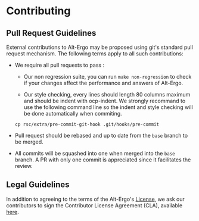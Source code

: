# Contributing

## Pull Request Guidelines

External contributions to Alt-Ergo may be proposed using git's standard pull request mechanism.
The following terms apply to all such contributions:

* We require all pull requests to pass :

	* Our non regression suite, you can run `make non-regression` to check if your changes affect the performance and answers of Alt-Ergo.

	* Our style checking, every lines should length 80 columns maximum and should be indent with ocp-indent.
	  We strongly recommand to use the following command line so the indent and style checking will be done automatically when commiting.

	```cp rsc/extra/pre-commit-git-hook .git/hooks/pre-commit```

* Pull request should be rebased and up to date from the `base` branch to be merged.

* All commits will be squashed into one when merged into the `base` branch. A PR with only one commit is appreciated since it facilitates the review.

## Legal Guidelines

In addition to agreeing to the terms of the Alt-Ergo's [License](LICENSE.md), we ask our contributors to sign the Contributor License Agreement (CLA), available [here](https://www.ocamlpro.com/files/CLA-OCamlPro-corporate.txt).